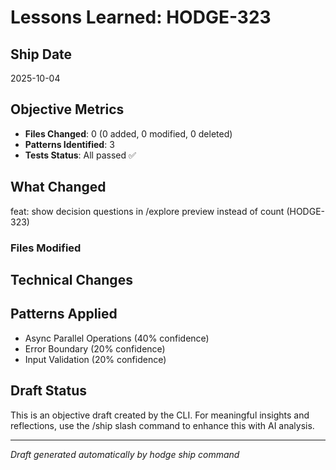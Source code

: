 # Lessons Learned: HODGE-323

## Ship Date
2025-10-04

## Objective Metrics
- **Files Changed**: 0 (0 added, 0 modified, 0 deleted)
- **Patterns Identified**: 3
- **Tests Status**: All passed ✅

## What Changed
feat: show decision questions in /explore preview instead of count (HODGE-323)

### Files Modified



## Technical Changes


## Patterns Applied
- Async Parallel Operations (40% confidence)
- Error Boundary (20% confidence)
- Input Validation (20% confidence)

## Draft Status
This is an objective draft created by the CLI. For meaningful insights and reflections, use the /ship slash command to enhance this with AI analysis.

---
*Draft generated automatically by hodge ship command*